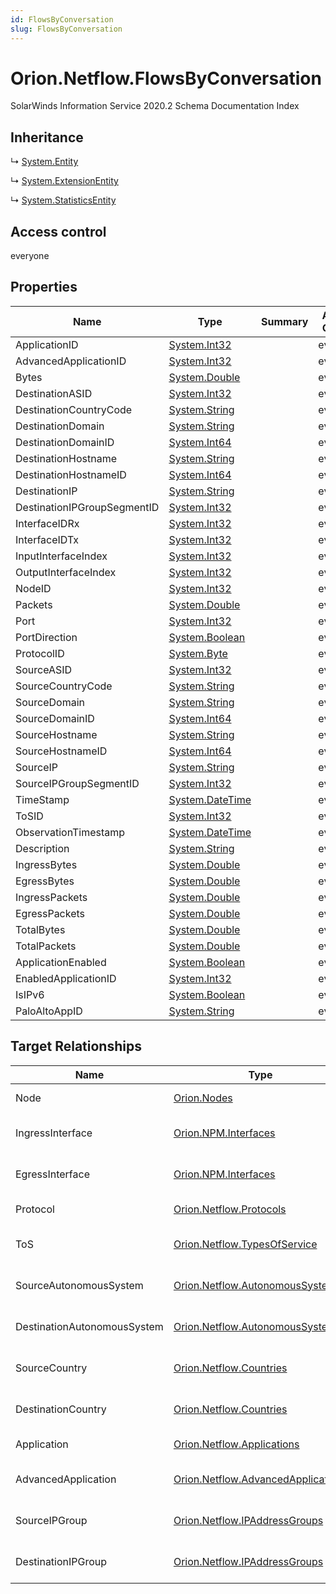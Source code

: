 ```yaml
---
id: FlowsByConversation
slug: FlowsByConversation
---
```


# Orion.Netflow.FlowsByConversation

SolarWinds Information Service 2020.2 Schema Documentation Index

## Inheritance

↳ [System.Entity](./../System/Entity)

↳ [System.ExtensionEntity](./../System/ExtensionEntity)

↳ [System.StatisticsEntity](./../System/StatisticsEntity)

## Access control

everyone

## Properties

| Name | Type | Summary | Access Control |
| ------ | ------ | ------ | ------ |
| ApplicationID | [System.Int32](https://docs.microsoft.com/en-us/dotnet/api/system.int32) |  | everyone |
| AdvancedApplicationID | [System.Int32](https://docs.microsoft.com/en-us/dotnet/api/system.int32) |  | everyone |
| Bytes | [System.Double](https://docs.microsoft.com/en-us/dotnet/api/system.double) |  | everyone |
| DestinationASID | [System.Int32](https://docs.microsoft.com/en-us/dotnet/api/system.int32) |  | everyone |
| DestinationCountryCode | [System.String](https://docs.microsoft.com/en-us/dotnet/api/system.string) |  | everyone |
| DestinationDomain | [System.String](https://docs.microsoft.com/en-us/dotnet/api/system.string) |  | everyone |
| DestinationDomainID | [System.Int64](https://docs.microsoft.com/en-us/dotnet/api/system.int64) |  | everyone |
| DestinationHostname | [System.String](https://docs.microsoft.com/en-us/dotnet/api/system.string) |  | everyone |
| DestinationHostnameID | [System.Int64](https://docs.microsoft.com/en-us/dotnet/api/system.int64) |  | everyone |
| DestinationIP | [System.String](https://docs.microsoft.com/en-us/dotnet/api/system.string) |  | everyone |
| DestinationIPGroupSegmentID | [System.Int32](https://docs.microsoft.com/en-us/dotnet/api/system.int32) |  | everyone |
| InterfaceIDRx | [System.Int32](https://docs.microsoft.com/en-us/dotnet/api/system.int32) |  | everyone |
| InterfaceIDTx | [System.Int32](https://docs.microsoft.com/en-us/dotnet/api/system.int32) |  | everyone |
| InputInterfaceIndex | [System.Int32](https://docs.microsoft.com/en-us/dotnet/api/system.int32) |  | everyone |
| OutputInterfaceIndex | [System.Int32](https://docs.microsoft.com/en-us/dotnet/api/system.int32) |  | everyone |
| NodeID | [System.Int32](https://docs.microsoft.com/en-us/dotnet/api/system.int32) |  | everyone |
| Packets | [System.Double](https://docs.microsoft.com/en-us/dotnet/api/system.double) |  | everyone |
| Port | [System.Int32](https://docs.microsoft.com/en-us/dotnet/api/system.int32) |  | everyone |
| PortDirection | [System.Boolean](https://docs.microsoft.com/en-us/dotnet/api/system.boolean) |  | everyone |
| ProtocolID | [System.Byte](https://docs.microsoft.com/en-us/dotnet/api/system.byte) |  | everyone |
| SourceASID | [System.Int32](https://docs.microsoft.com/en-us/dotnet/api/system.int32) |  | everyone |
| SourceCountryCode | [System.String](https://docs.microsoft.com/en-us/dotnet/api/system.string) |  | everyone |
| SourceDomain | [System.String](https://docs.microsoft.com/en-us/dotnet/api/system.string) |  | everyone |
| SourceDomainID | [System.Int64](https://docs.microsoft.com/en-us/dotnet/api/system.int64) |  | everyone |
| SourceHostname | [System.String](https://docs.microsoft.com/en-us/dotnet/api/system.string) |  | everyone |
| SourceHostnameID | [System.Int64](https://docs.microsoft.com/en-us/dotnet/api/system.int64) |  | everyone |
| SourceIP | [System.String](https://docs.microsoft.com/en-us/dotnet/api/system.string) |  | everyone |
| SourceIPGroupSegmentID | [System.Int32](https://docs.microsoft.com/en-us/dotnet/api/system.int32) |  | everyone |
| TimeStamp | [System.DateTime](https://docs.microsoft.com/en-us/dotnet/api/system.datetime) |  | everyone |
| ToSID | [System.Int32](https://docs.microsoft.com/en-us/dotnet/api/system.int32) |  | everyone |
| ObservationTimestamp | [System.DateTime](https://docs.microsoft.com/en-us/dotnet/api/system.datetime) |  | everyone |
| Description | [System.String](https://docs.microsoft.com/en-us/dotnet/api/system.string) |  | everyone |
| IngressBytes | [System.Double](https://docs.microsoft.com/en-us/dotnet/api/system.double) |  | everyone |
| EgressBytes | [System.Double](https://docs.microsoft.com/en-us/dotnet/api/system.double) |  | everyone |
| IngressPackets | [System.Double](https://docs.microsoft.com/en-us/dotnet/api/system.double) |  | everyone |
| EgressPackets | [System.Double](https://docs.microsoft.com/en-us/dotnet/api/system.double) |  | everyone |
| TotalBytes | [System.Double](https://docs.microsoft.com/en-us/dotnet/api/system.double) |  | everyone |
| TotalPackets | [System.Double](https://docs.microsoft.com/en-us/dotnet/api/system.double) |  | everyone |
| ApplicationEnabled | [System.Boolean](https://docs.microsoft.com/en-us/dotnet/api/system.boolean) |  | everyone |
| EnabledApplicationID | [System.Int32](https://docs.microsoft.com/en-us/dotnet/api/system.int32) |  | everyone |
| IsIPv6 | [System.Boolean](https://docs.microsoft.com/en-us/dotnet/api/system.boolean) |  | everyone |
| PaloAltoAppID | [System.String](https://docs.microsoft.com/en-us/dotnet/api/system.string) |  | everyone |

## Target Relationships

| Name | Type | Notes |
| ------ | ------ | ------ |
| Node | [Orion.Nodes](./../Orion/Nodes) | Defined by relationship Orion.Netflow.NodesReferencesFlowsByConversation (System.Reference) |
| IngressInterface | [Orion.NPM.Interfaces](./../Orion.NPM/Interfaces) | Defined by relationship Orion.Netflow.IngressInterfacesReferencesFlowsByConversation (System.Reference) |
| EgressInterface | [Orion.NPM.Interfaces](./../Orion.NPM/Interfaces) | Defined by relationship Orion.Netflow.EgressInterfacesReferencesFlowsByConversation (System.Reference) |
| Protocol | [Orion.Netflow.Protocols](./../Orion.Netflow/Protocols) | Defined by relationship Orion.Netflow.ProtocolsReferencesFlowsByConversation (System.Reference) |
| ToS | [Orion.Netflow.TypesOfService](./../Orion.Netflow/TypesOfService) | Defined by relationship Orion.Netflow.TypesOfServiceReferencesFlowsByConversation (System.Reference) |
| SourceAutonomousSystem | [Orion.Netflow.AutonomousSystems](./../Orion.Netflow/AutonomousSystems) | Defined by relationship Orion.Netflow.SourceAutonomousSystemsReferencesFlowsByConversation (System.Reference) |
| DestinationAutonomousSystem | [Orion.Netflow.AutonomousSystems](./../Orion.Netflow/AutonomousSystems) | Defined by relationship Orion.Netflow.DestinationAutonomousSystemsReferencesFlowsByConversation (System.Reference) |
| SourceCountry | [Orion.Netflow.Countries](./../Orion.Netflow/Countries) | Defined by relationship Orion.Netflow.SourceCountryReferencesFlowsByConversation (System.Reference) |
| DestinationCountry | [Orion.Netflow.Countries](./../Orion.Netflow/Countries) | Defined by relationship Orion.Netflow.DestinationCountryReferencesFlowsByConversation (System.Reference) |
| Application | [Orion.Netflow.Applications](./../Orion.Netflow/Applications) | Defined by relationship Orion.Netflow.ApplicationReferencesFlowsByConversation (System.Reference) |
| AdvancedApplication | [Orion.Netflow.AdvancedApplications](./../Orion.Netflow/AdvancedApplications) | Defined by relationship Orion.Netflow.AdvancedApplicationReferencesFlowsByConversation (System.Reference) |
| SourceIPGroup | [Orion.Netflow.IPAddressGroups](./../Orion.Netflow/IPAddressGroups) | Defined by relationship Orion.Netflow.SourceIPAddressGroupsReferencesFlowsByConversation (System.Reference) |
| DestinationIPGroup | [Orion.Netflow.IPAddressGroups](./../Orion.Netflow/IPAddressGroups) | Defined by relationship Orion.Netflow.DestinationIPAddressGroupsReferencesFlowsByConversation (System.Reference) |

